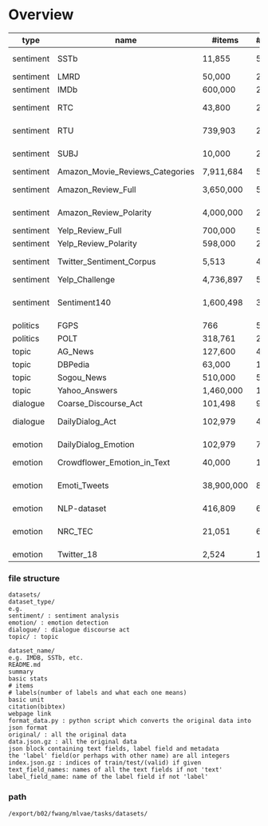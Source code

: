 
# Overview

type|name|#items|#labels|unit|summary
---|---|---|---|---|---
sentiment|SSTb|11,855|5|sentence|Rotten Tomatoes movie reviews
sentiment|LMRD|50,000|2|document|IMDB movie reviews
sentiment|IMDb|600,000|2|paragraph|IMDb movie reviews
sentiment|RTC|43,800|2|sentence|Rotten Tomatoes critic movie reviews
sentiment|RTU|739,903|2|paragraph|Rotten Tomatoes user movie reviews
sentiment|SUBJ|10,000|2|sentence|Rotten Tomatoes and IMDB movie reviews
sentiment|Amazon_Movie_Reviews_Categories|7,911,684|5|document|Amazon movie reviews
sentiment|Amazon_Review_Full|3,650,000|5|document|Amazon product reviews
sentiment|Amazon_Review_Polarity|4,000,000|2|document|Amazon product review
sentiment|Yelp_Review_Full|700,000|5|paragraph|Yelp reviews
sentiment|Yelp_Review_Polarity|598,000|2|paragraph|Yelp reviews
sentiment|Twitter_Sentiment_Corpus|5,513|4|paragraph|Sentiment tweets on 4 topics
sentiment|Yelp_Challenge|4,736,897|5|paragraph|Yelp review
sentiment|Sentiment140|1,600,498|3|paragraph|Sentiment tweets on different brands/products/topics
politics|FGPS|766|5|sentence|Political propositions
politics|POLT|318,761|2|paragraph|Political tweets
topic|AG_News|127,600|4|document|AG's news
topic|DBPedia|63,000|14|paragraph|DBPedia
topic|Sogou_News|510,000|5|document|Sogou News(Chinese)
topic|Yahoo_Answers|1,460,000|10|document|Yahoo! Answers
dialogue|Coarse_Discourse_Act|101,498|9|paragraph|Reddit threads
dialogue|DailyDialog_Act|102,979|4|paragraph|English learning materials
emotion|DailyDialog_Emotion|102,979|7|paragraph|English learning materials
emotion|Crowdflower_Emotion_in_Text|40,000|13|paragraph|Emotional tweets
emotion|Emoti_Tweets|38,900,000|8|paragraph|Tweets with emotional hashtags, emoticons and emoji
emotion|NLP-dataset|416,809|6|paragraph|Unknown source
emotion|NRC_TEC|21,051|6|paragraph|Tweets self-labeled with hashtag annotations
emotion|Twitter_18|2,524|18|sentence|Emotional tweets



### file structure
```
datasets/
dataset_type/
e.g.
sentiment/ : sentiment analysis
emotion/ : emotion detection
dialogue/ : dialogue discourse act
topic/ : topic

dataset_name/
e.g. IMDB, SSTb, etc.
README.md
summary
basic stats
# items
# labels(number of labels and what each one means)
basic unit
citation(bibtex)
webpage link
format_data.py : python script which converts the original data into json format
original/ : all the original data
data.json.gz : all the original data
json block containing text fields, label field and metadata
the 'label' field(or perhaps with other name) are all integers
index.json.gz : indices of train/test/(valid) if given
text_field_names: names of all the text fields if not 'text'
label_field_name: name of the label field if not 'label'
```
### path
`/export/b02/fwang/mlvae/tasks/datasets/`